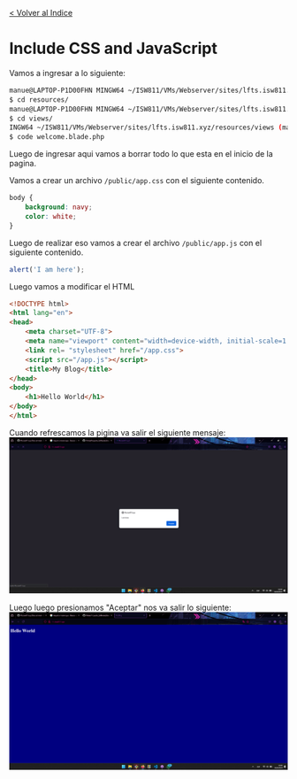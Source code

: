 [< Volver al Indice](/readme.md)

# Include CSS and JavaScript

Vamos a ingresar a lo siguiente:

 ```bash
manue@LAPTOP-P1D00FHN MINGW64 ~/ISW811/VMs/Webserver/sites/lfts.isw811.xyz (main)
$ cd resources/
manue@LAPTOP-P1D00FHN MINGW64 ~/ISW811/VMs/Webserver/sites/lfts.isw811.xyz/resources (main)
$ cd views/
INGW64 ~/ISW811/VMs/Webserver/sites/lfts.isw811.xyz/resources/views (main)
$ code welcome.blade.php
```

Luego de ingresar aqui vamos a borrar todo lo que esta en el inicio de la pagina.

Vamos a crear un archivo `/public/app.css` con el siguiente contenido.

```css
body {
    background: navy;
    color: white;
}
```

Luego de realizar eso vamos a crear el archivo `/public/app.js` con el siguiente contenido.

```javascript
alert('I am here');
```

Luego vamos a modificar el HTML

```html
<!DOCTYPE html>
<html lang="en">
<head>
    <meta charset="UTF-8">
    <meta name="viewport" content="width=device-width, initial-scale=1.0">
    <link rel= "stylesheet" href="/app.css">
    <script src="/app.js"></script>
    <title>My Blog</title>
</head>
<body>
    <h1>Hello World</h1>
</body>
</html>
```

Cuando refrescamos la pigina va salir el siguiente mensaje:
![Vista Inicial](images/6.1%20js.png)

Luego luego presionamos "Aceptar" nos va salir lo siguiente:
![Vista Inicial](images/6.2%20css.png)
